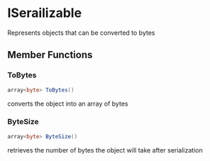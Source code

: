 # ISerailizable
Represents objects that can be converted to bytes

## Member Functions

### ToBytes
```csharp
array<byte> ToBytes()
```
converts the object into an array of bytes

### ByteSize
```csharp
array<byte> ByteSize()
```
retrieves the number of bytes the object will take after serialization